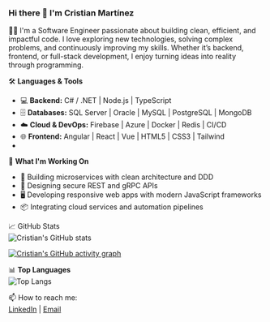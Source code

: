 ### Hi there 👋 I'm Cristian Martínez

👨‍💻 I'm a Software Engineer passionate about building clean, efficient, and impactful code. I love exploring new technologies, solving complex problems, and continuously improving my skills. Whether it’s backend, frontend, or full-stack development, I enjoy turning ideas into reality through programming.

🛠️ **Languages & Tools**  
- 💻 **Backend:** C# / .NET | Node.js | TypeScript  
- 🗄️ **Databases:** SQL Server | Oracle | MySQL | PostgreSQL | MongoDB  
- ☁️ **Cloud & DevOps:** Firebase | Azure | Docker | Redis | CI/CD  
- 🌐 **Frontend:** Angular | React | Vue | HTML5 | CSS3 | Tailwind
- 
🚀 **What I'm Working On**  
- 🔧 Building microservices with clean architecture and DDD  
- 🔐 Designing secure REST and gRPC APIs  
- 🖥️ Developing responsive web apps with modern JavaScript frameworks  
- 📦 Integrating cloud services and automation pipelines

📈 GitHub Stats  
![Cristian's GitHub stats](https://github-readme-stats.vercel.app/api?username=Cristian-MH&show_icons=true&theme=default&include_all_commits=true)

[![Cristian's GitHub activity graph](https://github-readme-activity-graph.cyclic.app/graph?username=Cristian-MH&theme=default)](https://github.com/Cristian-MH)

📊 **Top Languages**  
![Top Langs](https://github-readme-stats.vercel.app/api/top-langs/?username=Cristian-MH&layout=compact)

📫 How to reach me:  
[LinkedIn](https://www.linkedin.com/in/cristian-mart%C3%ADnez-hern%C3%A1ndez-08043699/) | [Email](mailto:crismh2@hotmail.com)
